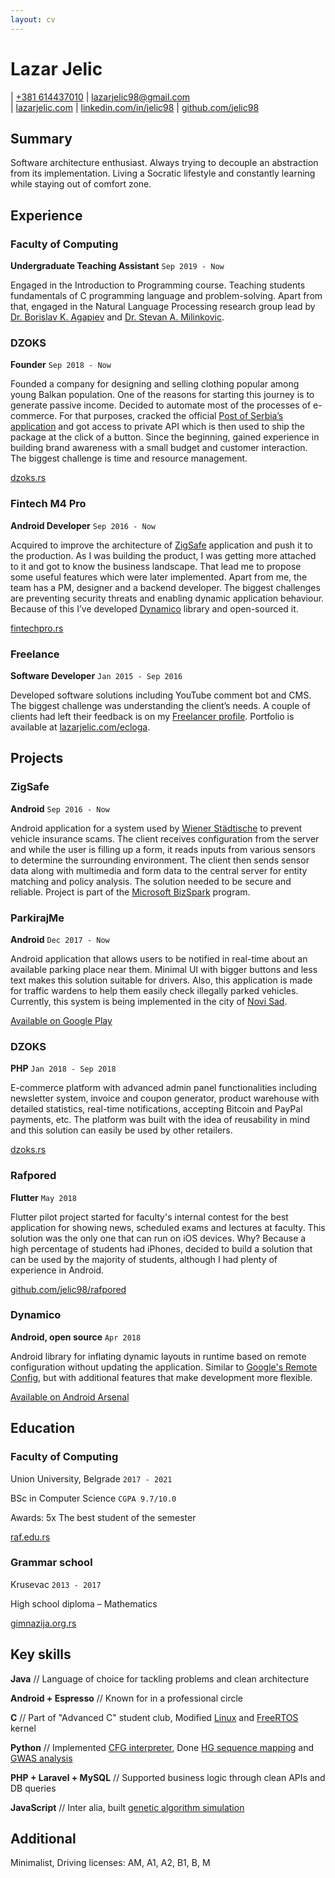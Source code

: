 ```yaml
---
layout: cv
---
```

# Lazar Jelic

<div id="webaddress">
	<div>
		| <a href="tel:+381614437010">+381 614437010</a>
		| <a href="mailto:lazarjelic98@gmail.com">lazarjelic98@gmail.com</a>
		<br/>
		| <a href="https://www.lazarjelic.com">lazarjelic.com</a>
		| <a href="https://www.linkedin.com/in/jelic98">linkedin.com/in/jelic98</a>
		| <a href="https://www.github.com/jelic98">github.com/jelic98</a>
	</div>
</div>

## Summary
Software architecture enthusiast.
Always trying to decouple an abstraction from its implementation.
Living a Socratic lifestyle and constantly learning while staying out of comfort zone.

## Experience

### Faculty of Computing
__Undergraduate Teaching Assistant__
`Sep 2019 - Now`

Engaged in the Introduction to Programming course.
Teaching students fundamentals of C programming language and problem-solving.
Apart from that, engaged in the Natural Language Processing research group lead by [Dr. Borislav K. Agapiev](https://www.raf.edu.rs/en/component/k2/item/5583-agapiev-k-borislav) and [Dr. Stevan A. Milinkovic](https://www.raf.edu.rs/en/component/k2/item/5578-milinkovic-a-stevan).

### DZOKS
__Founder__
`Sep 2018 - Now`

Founded a company for designing and selling clothing popular among young Balkan population.
One of the reasons for starting this journey is to generate passive income.
Decided to automate most of the processes of e-commerce.
For that purposes, cracked the official [Post of Serbia’s application](https://play.google.com/store/apps/details?id=rs.assecosee.pttandroidapp) and got access to private API which is then used to ship the package at the click of a button.
Since the beginning, gained experience in building brand awareness with a small budget and customer interaction.
The biggest challenge is time and resource management.

[dzoks.rs](https://dzoks.rs)

### Fintech M4 Pro
__Android Developer__
`Sep 2016 - Now`

Acquired to improve the architecture of [ZigSafe](https://app.zigsafe.com) application and push it to the production.
As I was building the product, I was getting more attached to it and got to know the business landscape.
That lead me to propose some useful features which were later implemented.
Apart from me, the team has a PM, designer and a backend developer.
The biggest challenges are preventing security threats and enabling dynamic application behaviour.
Because of this I’ve developed [Dynamico](https://android-arsenal.com/details/1/6926) library and open-sourced it.

[fintechpro.rs](https://fintechpro.rs)

### Freelance
__Software Developer__
`Jan 2015 - Sep 2016`

Developed software solutions including YouTube comment bot and CMS.
The biggest challenge was understanding the client’s needs.
A couple of clients had left their feedback is on my [Freelancer profile](https://www.freelancer.com/u/jelic).
Portfolio is available at [lazarjelic.com/ecloga](https://lazarjelic.com/ecloga).

## Projects

### ZigSafe
__Android__
`Sep 2016 - Now`

Android application for a system used by [Wiener Städtische](https://wiener.co.rs) to prevent vehicle insurance scams.
The client receives configuration from the server and while the user is filling up a form, it reads inputs from various sensors to determine the surrounding environment.
The client then sends sensor data along with multimedia and form data to the central server for entity matching and policy analysis.
The solution needed to be secure and reliable.
Project is part of the [Microsoft BizSpark](https://startups.microsoft.com) program.

### ParkirajMe
__Android__
`Dec 2017 - Now`

Android application that allows users to be notified in real-time about an available parking place near them.
Minimal UI with bigger buttons and less text makes this solution suitable for drivers.
Also, this application is made for traffic wardens to help them easily check illegally parked vehicles.
Currently, this system is being implemented in the city of [Novi Sad](https://en.wikipedia.org/wiki/Novi_Sad).

[Available on Google Play](https://play.google.com/store/apps/details?id=com.synvolt.parkirajme)

### DZOKS
__PHP__
`Jan 2018 - Sep 2018`

E-commerce platform with advanced admin panel functionalities including newsletter system, invoice and coupon generator, product warehouse with detailed statistics, real-time notifications, accepting Bitcoin and PayPal payments, etc.
The platform was built with the idea of reusability in mind and this solution can easily be used by other retailers.

[dzoks.rs](https://dzoks.rs)

### Rafpored
__Flutter__
`May 2018`

Flutter pilot project started for faculty's internal contest for the best application for showing news, scheduled exams and lectures at faculty.
This solution was the only one that can run on iOS devices.
Why?
Because a high percentage of students had iPhones, decided to build a solution that can be used by the majority of students, although I had plenty of experience in Android.

[github.com/jelic98/rafpored](https://www.github.com/jelic98/rafpored)

### Dynamico
__Android, open source__
`Apr 2018`

Android library for inflating dynamic layouts in runtime based on remote configuration without updating the application.
Similar to [Google's Remote Config](https://firebase.google.com/docs/remote-config), but with additional features that make development more flexible.

[Available on Android Arsenal](https://android-arsenal.com/details/1/6926)

## Education

### Faculty of Computing
Union University, Belgrade
`2017 - 2021`

BSc in Computer Science 
`CGPA 9.7/10.0`

Awards: 5x The best student of the semester

[raf.edu.rs](https://raf.edu.rs)

### Grammar school
Krusevac
`2013 - 2017`

High school diploma – Mathematics

[gimnazija.org.rs](http://gimnazija.org.rs)

## Key skills

__Java__
// Language of choice for tackling problems and clean architecture

__Android + Espresso__
// Known for in a professional circle

__C__
// Part of "Advanced C" student club, Modified [Linux](https://github.com/jelic98/raf_os) and [FreeRTOS](https://github.com/jelic98/raf_srv) kernel

__Python__
// Implemented [CFG interpreter](https://github.com/jelic98/raf_pp/tree/master/project_2), Done [HG sequence mapping](https://github.com/jelic98/raf_uub/blob/master/project_2/main.ipynb) and [GWAS analysis](https://github.com/jelic98/raf_uub/blob/master/project_1/main.ipynb)

__PHP + Laravel + MySQL__
// Supported business logic through clean APIs and DB queries

__JavaScript__
// Inter alia, built [genetic algorithm simulation](https://lazarjelic.com/ecloga/projects/genetic)

## Additional

Minimalist, Driving licenses: AM, A1, A2, B1, B, M
